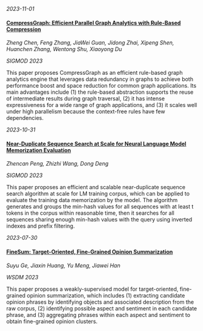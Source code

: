 






*2023-11-01*

#### [CompressGraph: Efficient Parallel Graph Analytics with Rule-Based Compression](https://dl.acm.org/doi/abs/10.1145/3588684)

*Zheng Chen, Feng Zhang, JiaWei Guan, Jidong Zhai, Xipeng Shen, Huanchen Zhang, Wentong Shu, Xiaoyong Du*

*SIGMOD 2023*

This paper proposes CompressGraph as an efficient rule-based graph analytics engine that leverages data redundancy in graphs to achieve both performance boost and space reduction for common graph applications. Its main advantages include (1) the rule-based abstraction supports the reuse of intermediate results during graph traversal, (2) it has intense expressiveness for a wide range of graph applications, and (3) it scales well under high parallelism because the context-free rules have few dependencies.


*2023-10-31*

#### [Near-Duplicate Sequence Search at Scale for Neural Language Model Memorization Evaluation](https://dl.acm.org/doi/abs/10.1145/3589324)

*Zhencan Peng, Zhizhi Wang, Dong Deng*

*SIGMOD 2023*

This paper proposes an efficient and scalable near-duplicate sequence search algorithm at scale for LM training corpus, which can be applied to evaluate the training data memorization by the model. The algorithm generates and groups the min-hash values for all sequences with at least t tokens in the corpus within reasonable time, then it searches for all sequences sharing enough min-hash values with the query using inverted indexes and prefix filtering.


*2023-07-30*

#### [FineSum: Target-Oriented, Fine-Grained Opinion Summarization](https://dl.acm.org/doi/10.1145/3539597.3570397)

*Suyu Ge, Jiaxin Huang, Yu Meng, Jiawei Han*

*WSDM 2023*

This paper proposes a weakly-supervised model for target-oriented, fine-grained opinion summarization, which includes (1) extracting candidate opinion phrases by identifying objects and associated description from the raw corpus, (2) identifying possible aspect and sentiment in each candidate phrase, and (3) aggregating phrases within each aspect and sentiment to obtain fine-grained opinion clusters.
